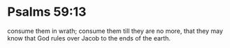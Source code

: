 # Psalms 59:13

consume them in wrath; consume them till they are no more, that they may know that God rules over Jacob to the ends of the earth.
